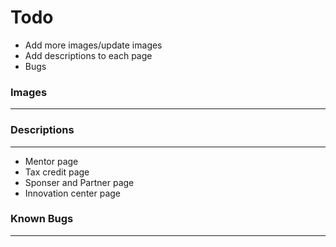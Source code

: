 # Todo
* Add more images/update images
* Add descriptions to each page
* Bugs

### Images
---


### Descriptions
---
* Mentor page
* Tax credit page
* Sponser and Partner page
* Innovation center page

### Known Bugs
---